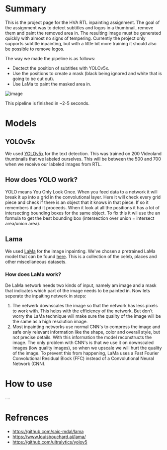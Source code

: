 # Summary
This is the project page for the HVA RTL inpainting assignment. The goal of the assignment was to detect subtitles and logos in a thumbnail, remove them and paint the removed area in. The resulting image must be generated quickly with almost no signs of tempering. Currently the project only supports subtitle inpainting, but with a little bit more training it should also be possible to remove logos.

The way we made the pipeline is as follows:
- Dectect the position of subtitles with YOLOv5x.
- Use the positions to create a mask (black being ignored and white that is going to be cut out).
- Use LaMa to paint the masked area in.

![image](https://user-images.githubusercontent.com/39794751/171628172-a8de46ff-2e0b-4f8e-b55a-39c4bf22460e.png)

This pipeline is finished in ~2-5 seconds. 

# Models

## YOLOv5x
We used [YOLOv5x](https://github.com/ultralytics/yolov5) for the text detection. This was trained on 200 Videoland thumbnails that we labeled ourselves. This will be between the 500 and 700 when we receive our labeled images from RTL.

## How does YOLO work?
YOLO means You Only Look Once. When you feed data to a network it will break it up into a grid in the convolutional layer. Here it will check every grid piece and check if there is an object that it knows in that piece. If so it remembers it and it proceeds. When it look at all the positions it has a lot of intersecting bounding boxes for the same object. To fix this it wil use the an formula to get the best bounding box (intersection over union = intersect area/union area).

## Lama
We used [LaMa](https://github.com/saic-mdal/lama) for the image inpainting. We've chosen a pretrained LaMa model that can be found [here](https://disk.yandex.ru/d/EgqaSnLohjuzAg). This is a collection of the celeb, places and other miscellaneous datasets.

### How does LaMa work?
De LaMa network needs two kinds of input, namely am image and a mask that indicates which part of the image needs to be painted in. Now lets seperate the inpaiting netwerk in steps:
1. The netwerk downscales the image so that the network has less pixels to work with. This helps with the efficiency of the network. But don't worry the LaMa technique will make sure the quality of the image will be the same as a high resolution image.
2. Most inpainting networks use normal CNN's to compress the image and safe only relevant information like the shape, color and overall style, but not precise details. With this information the model reconstructs the image. The only problem with CNN's is that we use it on downscaled images (low quality images), so when we upscale we will hurt the quality of the image. To prevent this from happening, LaMa uses a Fast Fourier Convolutional Residual Block (FFC) instead of a Convolutional Neural Network (CNN).

# How to use
....

# Refrences

- https://github.com/saic-mdal/lama
- https://www.louisbouchard.ai/lama/
- https://github.com/ultralytics/yolov5
